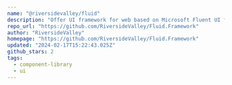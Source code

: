 ```yaml
---
name: "@riversidevalley/fluid"
description: "Offer UI framework for web based on Microsoft Fluent UI for Svelte."
repo_url: "https://github.com/RiversideValley/Fluid.Framework"
author: "RiversideValley"
homepage: "https://github.com/RiversideValley/Fluid.Framework"
updated: "2024-02-17T15:22:43.025Z"
github_stars: 2
tags: 
  - component-library
  - ui
---
```

